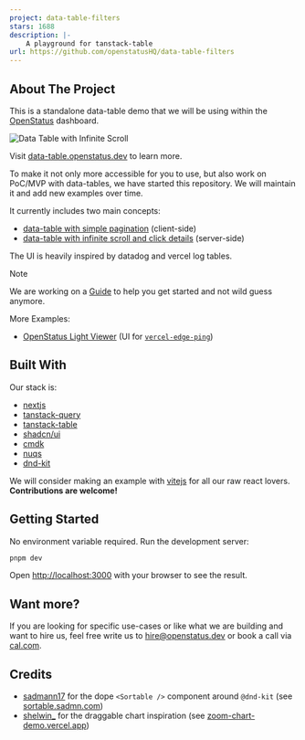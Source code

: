 ```yaml
---
project: data-table-filters
stars: 1688
description: |-
    A playground for tanstack-table
url: https://github.com/openstatusHQ/data-table-filters
---
```


## About The Project

This is a standalone data-table demo that we will be using within the [OpenStatus](https://openstatus.dev) dashboard.

![Data Table with Infinite Scroll](https://data-table.openstatus.dev/assets/data-table-infinite.png)

Visit [data-table.openstatus.dev](https://data-table.openstatus.dev) to learn more.

To make it not only more accessible for you to use, but also work on PoC/MVP with data-tables, we have started this repository. We will maintain it and add new examples over time.

It currently includes two main concepts:

- [data-table with simple pagination](https://data-table.openstatus.dev/default) (client-side)
- [data-table with infinite scroll and click details](https://data-table.openstatus.dev/infinite) (server-side)

The UI is heavily inspired by datadog and vercel log tables.

> [!NOTE]
> We are working on a [Guide](https://data-table.openstatus.dev/guide) to help you get started and not wild guess anymore.

More Examples:

- [OpenStatus Light Viewer](https://data-table.openstatus.dev/light) (UI for [`vercel-edge-ping`](https://github.com/OpenStatusHQ/vercel-edge-ping))

## Built With

Our stack is:

- [nextjs](https://nextjs.org)
- [tanstack-query](https://tanstack.com/query/latest)
- [tanstack-table](https://tanstack.com/table/latest)
- [shadcn/ui](https://ui.shadcn.com)
- [cmdk](http://cmdk.paco.me)
- [nuqs](http://nuqs.47ng.com)
- [dnd-kit](https://dndkit.com)

We will consider making an example with [vitejs](https://vitejs.dev) for all our raw react lovers. **Contributions are welcome!**

## Getting Started

No environment variable required. Run the development server:

```bash
pnpm dev
```

Open [http://localhost:3000](http://localhost:3000) with your browser to see the result.

## Want more?

If you are looking for specific use-cases or like what we are building and want to hire us, feel free write us to [hire@openstatus.dev](mailto:hire@openstatus.dev) or book a call via [cal.com](https://cal.com/team/openstatus/30min).

## Credits

- [sadmann17](https://x.com/sadmann17) for the dope `<Sortable />` component around `@dnd-kit` (see [sortable.sadmn.com](https://sortable.sadmn.com))
- [shelwin\_](https://x.com/shelwin_) for the draggable chart inspiration (see [zoom-chart-demo.vercel.app](https://zoom-chart-demo.vercel.app))

